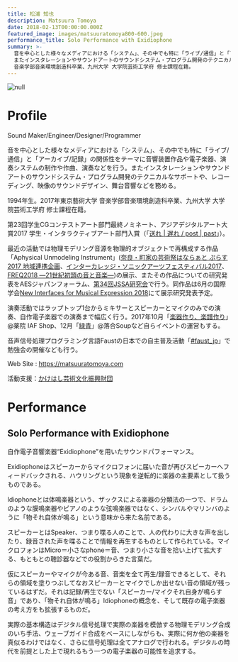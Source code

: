 ```yaml
---
title: 松浦 知也
description: Matsuura Tomoya
date: 2018-02-13T00:00:00.000Z
featured_image: images/matsuuratomoya800-600.jpeg
performance_title: Solo Performance with Exidiophone
summary: >-
  音を中心とした様々なメディアにおける「システム」、その中でも特に「ライブ/通信」と「アーカイブ/記録」の関係性をテーマに音響装置作品や電子楽器、演奏システムの制作や作曲、演奏などを行う。
  またインスタレーションやサウンドアートのサウンドシステム・プログラム開発のテクニカルなサポートや、レコーディング、映像のサウンドデザイン、舞台音響などを務める。1994年生。2017年東京藝術大学
  音楽学部音楽環境創造科卒業、九州大学 大学院芸術工学府 修士課程在籍。
---
```

![null](/images/img_0952.jpg)

# Profile

Sound Maker/Engineer/Designer/Programmer

音を中心とした様々なメディアにおける「システム」、その中でも特に「ライブ/通信」と「アーカイブ/記録」の関係性をテーマに音響装置作品や電子楽器、演奏システムの制作や作曲、演奏などを行う。またインスタレーションやサウンドアートのサウンドシステム・プログラム開発のテクニカルなサポートや、レコーディング、映像のサウンドデザイン、舞台音響などを務める。

1994年生。2017年東京藝術大学 音楽学部音楽環境創造科卒業、九州大学 大学院芸術工学府 修士課程在籍。

第23回学生CGコンテストアート部門最終ノミネート、アジアデジタルアート大賞2017 学生・インタラクティブアート部門入賞（「[送れ | 遅れ / post | past](https://matsuuratomoya.com/works/post-past_sotsuten/)」）。

最近の活動では物理モデリング音源を物理的オブジェクトで再構成する作品「Aphysical Unmodeling Instrument」([奈良・町家の芸術祭はならぁと ぷらす2017 地域連携企画](http://hanarart.jp/2017/archives/2185)、[インターカレッジ・ソニックアーツフェスティバル2017](http://ic.jssa.info/)、[FREQ2018 ―21世紀初頭の音と音楽―](https://matsuuratomoya.com/info/2018-03-23/freq2018/))の展示、またその作品についての研究発表をAESジャパンフォーラム、[第34回JSSA研究会](http://jssa.info/publication)で行う。同作品は6月の国際学会[New Interfaces for Musical Expression 2018](http://nime2018.org/)にて展示研究発表予定。

演奏活動ではラップトップ1台からミキサーとスピーカーとマイクのみでの演奏、自作電子楽器での演奏まで幅広く行う。2017年10月「[楽器作り、楽譜作り](https://matsuuratomoya.com/info/2017-09-16/iaf_live/)」@薬院 IAF Shop、12月「[緑青](https://matsuuratomoya.com/info/2017-11-30/rokushou_0/)」@落合Soupなど自らイベントの運営もする。

音声信号処理プログラミング言語Faustの日本での自主普及活動「[\#faust_jp](https://faust-jp.connpass.com/)」で勉強会の開催なども行う。

Web Site : <https://matsuuratomoya.com>

活動支援：[かけはし芸術文化振興財団](http://www.kakehashi-foundation.jp/activity/support/2018/)

# Performance

## Solo Performance with Exidiophone

自作電子音響楽器“Exidiophone”を用いたサウンドパフォーマンス。

Exidiophoneはスピーカーからマイクロフォンに届いた音が再びスピーカーへフィードバックされる、ハウリングという現象を逆転的に楽器の主要素として扱うものである。

Idiophoneとは体鳴楽器という、ザックスによる楽器の分類法の一つで、ドラムのような膜鳴楽器やピアノのような弦鳴楽器ではなく、シンバルやマリンバのように「物それ自体が鳴る」という意味から来た名前である。

スピーカーとはSpeaker、つまり喋る人のことで、人の代わりに大きな声を出したり、録音された声を喋ることで情報を再生するものとして作られている。マイクロフォンはMicro＝小さなphone＝音、つまり小さな音を拾い上げて拡大する、もともとの聴診器などでの役割からきた言葉だ。

仮にスピーカーやマイクが今ある音、音楽を全て再生/録音できるとして、それらの領域を塗りつぶしてなおスピーカーとマイクでしか出せない音の領域が残っているはずだ。それは記録/再生でない「スピーカー/マイクそれ自身が鳴らす音」であり、「物それ自体が鳴る」Idiophoneの概念を、そして既存の電子楽器の考え方をも拡張するものだ。

実際の基本構造はデジタル信号処理で実際の楽器を模倣する物理モデリング合成のいち手法、ウェーブガイド合成をベースにしながらも、実際に何か他の楽器を真似るわけではなく、さらに信号処理は全てアナログで行われる。デジタルの時代を前提とした上で現れるもう一つの電子楽器の可能性を追求する。
